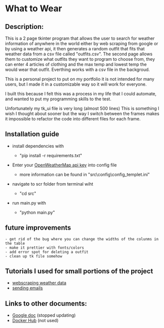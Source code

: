 # What to Wear

## Description:
This is a 2 page tkinter program that allows the user to search for weather information of anywhere in 
the world either by web scraping from google or by using a weather api, it then generates a random outfit that fits that weather data from a csv file called "outfits.csv". The second page allows them to customize what outfits they want to program to choose from, they can enter 4 articles of clothing and the max temp and lowest temp the would wear that outfit. Everthing works with a csv file in the backgroud.

This is a personal project to put on my portfolio it is not intended for many users, but I made it in a customizable way so it will work for everyone. 

I built this because I felt this was a process in my life that I could automate, and wanted to put my programming skills to the test.

Unfortunately my tk_ui file is very long (almost 500 lines) This is something I wish I thought about sooner but the way I switch between the frames makes it impossible to refactor the code into different files for each frame.

## Installation guide
- install dependencies with
    - "pip install -r requirements.txt"

- Enter your [OpenWeatherMap api key](https://openweathermap.org/) into config file
    - more information can be found in "src\config\config_templet.ini"

- navigate to scr folder from terminal wiht
    - "cd src"

- run main.py with 
    - "python main.py"
    
## future improvements
    - get rid of the bug where you can change the widths of the colunms in the table
    - make it prettier with fonts/colors
    - add error spot for deleting a outfit
    - clean up tk file somehow

## Tutorials I used for small portions of the project
- [webscraping weather data](https://youtu.be/cta1yCb3vA8) 
- [sending emails](https://youtu.be/B1IsCbXp0uE)

## Links to other documents:
- [Google doc](https://docs.google.com/document/d/1FkmB037FntJbgY8V3NB2TJgsuS_zxG-1/edit) (stopped updating)
- [Docker Hub](https://hub.docker.com/repository/docker/al964440/whattowear/general) (not used)
